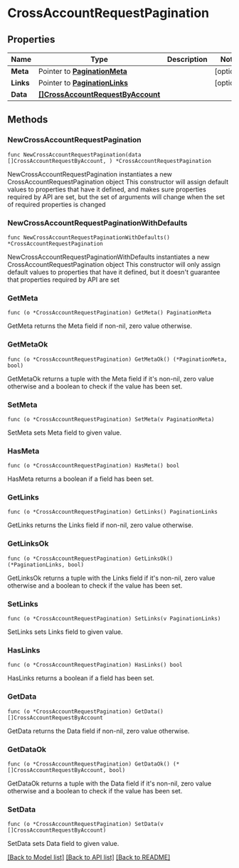 # CrossAccountRequestPagination

## Properties

Name | Type | Description | Notes
------------ | ------------- | ------------- | -------------
**Meta** | Pointer to [**PaginationMeta**](PaginationMeta.md) |  | [optional] 
**Links** | Pointer to [**PaginationLinks**](PaginationLinks.md) |  | [optional] 
**Data** | [**[]CrossAccountRequestByAccount**](CrossAccountRequestByAccount.md) |  | 

## Methods

### NewCrossAccountRequestPagination

`func NewCrossAccountRequestPagination(data []CrossAccountRequestByAccount, ) *CrossAccountRequestPagination`

NewCrossAccountRequestPagination instantiates a new CrossAccountRequestPagination object
This constructor will assign default values to properties that have it defined,
and makes sure properties required by API are set, but the set of arguments
will change when the set of required properties is changed

### NewCrossAccountRequestPaginationWithDefaults

`func NewCrossAccountRequestPaginationWithDefaults() *CrossAccountRequestPagination`

NewCrossAccountRequestPaginationWithDefaults instantiates a new CrossAccountRequestPagination object
This constructor will only assign default values to properties that have it defined,
but it doesn't guarantee that properties required by API are set

### GetMeta

`func (o *CrossAccountRequestPagination) GetMeta() PaginationMeta`

GetMeta returns the Meta field if non-nil, zero value otherwise.

### GetMetaOk

`func (o *CrossAccountRequestPagination) GetMetaOk() (*PaginationMeta, bool)`

GetMetaOk returns a tuple with the Meta field if it's non-nil, zero value otherwise
and a boolean to check if the value has been set.

### SetMeta

`func (o *CrossAccountRequestPagination) SetMeta(v PaginationMeta)`

SetMeta sets Meta field to given value.

### HasMeta

`func (o *CrossAccountRequestPagination) HasMeta() bool`

HasMeta returns a boolean if a field has been set.

### GetLinks

`func (o *CrossAccountRequestPagination) GetLinks() PaginationLinks`

GetLinks returns the Links field if non-nil, zero value otherwise.

### GetLinksOk

`func (o *CrossAccountRequestPagination) GetLinksOk() (*PaginationLinks, bool)`

GetLinksOk returns a tuple with the Links field if it's non-nil, zero value otherwise
and a boolean to check if the value has been set.

### SetLinks

`func (o *CrossAccountRequestPagination) SetLinks(v PaginationLinks)`

SetLinks sets Links field to given value.

### HasLinks

`func (o *CrossAccountRequestPagination) HasLinks() bool`

HasLinks returns a boolean if a field has been set.

### GetData

`func (o *CrossAccountRequestPagination) GetData() []CrossAccountRequestByAccount`

GetData returns the Data field if non-nil, zero value otherwise.

### GetDataOk

`func (o *CrossAccountRequestPagination) GetDataOk() (*[]CrossAccountRequestByAccount, bool)`

GetDataOk returns a tuple with the Data field if it's non-nil, zero value otherwise
and a boolean to check if the value has been set.

### SetData

`func (o *CrossAccountRequestPagination) SetData(v []CrossAccountRequestByAccount)`

SetData sets Data field to given value.



[[Back to Model list]](../README.md#documentation-for-models) [[Back to API list]](../README.md#documentation-for-api-endpoints) [[Back to README]](../README.md)


